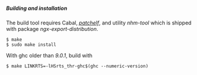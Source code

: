 ##### Building and installation

The build tool requires Cabal, [*patchelf*](https://github.com/NixOS/patchelf),
and utility *nhm-tool* which is shipped with package *ngx-export-distribution*.

```ShellSession
$ make
$ sudo make install
```

With ghc older than *9.0.1*, build with

```ShellSession
$ make LINKRTS=-lHSrts_thr-ghc$(ghc --numeric-version)
```

